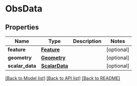 # ObsData

## Properties
Name | Type | Description | Notes
------------ | ------------- | ------------- | -------------
**feature** | [**Feature**](Feature.md) |  | [optional] 
**geometry** | [**Geometry**](Geometry.md) |  | [optional] 
**scalar_data** | [**ScalarData**](ScalarData.md) |  | [optional] 

[[Back to Model list]](../README.md#documentation-for-models) [[Back to API list]](../README.md#documentation-for-api-endpoints) [[Back to README]](../README.md)


